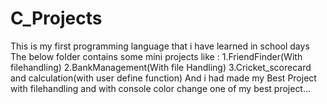 # C_Projects
This is my first programming language that i have learned in school days 
The below folder contains some mini projects like :
      1.FriendFinder(With filehandling)
      2.BankManagement(With file Handling)
      3.Cricket_scorecard and calculation(with user define function)
And i had made my Best Project with filehandling and with console color change one of my best project...      
